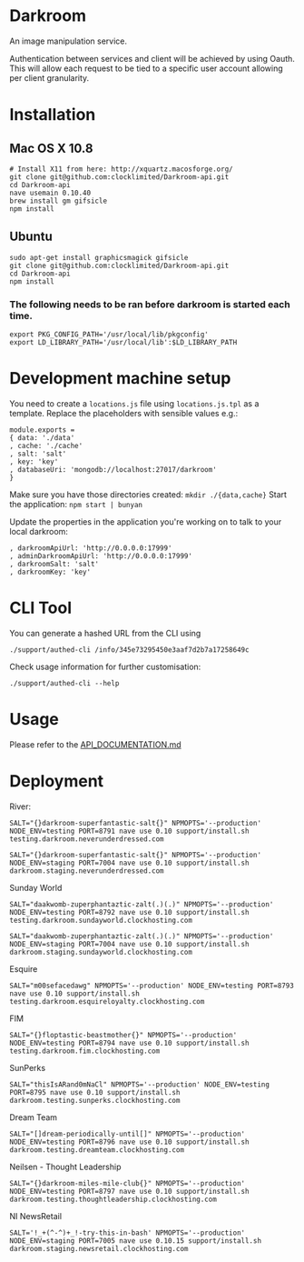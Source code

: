 Darkroom
========

An image manipulation service.

Authentication between services and client will be achieved by using Oauth. This will allow each request to be tied to a specific user account allowing per client granularity.

# Installation
## Mac OS X 10.8
    # Install X11 from here: http://xquartz.macosforge.org/
    git clone git@github.com:clocklimited/Darkroom-api.git
    cd Darkroom-api
    nave usemain 0.10.40
    brew install gm gifsicle
    npm install

## Ubuntu
    sudo apt-get install graphicsmagick gifsicle
    git clone git@github.com:clocklimited/Darkroom-api.git
    cd Darkroom-api
    npm install

### The following needs to be ran before darkroom is started each time.

    export PKG_CONFIG_PATH='/usr/local/lib/pkgconfig'
    export LD_LIBRARY_PATH='/usr/local/lib':$LD_LIBRARY_PATH

# Development machine setup
You need to create a `locations.js` file using `locations.js.tpl` as a template.
Replace the placeholders with sensible values e.g.:

```
module.exports =
{ data: './data'
, cache: './cache'
, salt: 'salt'
, key: 'key'
, databaseUri: 'mongodb://localhost:27017/darkroom'
}
```

Make sure you have those directories created: `mkdir ./{data,cache}`
Start the application: `npm start | bunyan`

Update the properties in the application you're working on to talk to your local darkroom:

```
, darkroomApiUrl: 'http://0.0.0.0:17999'
, adminDarkroomApiUrl: 'http://0.0.0.0:17999'
, darkroomSalt: 'salt'
, darkroomKey: 'key'
```

# CLI Tool

You can generate a hashed URL from the CLI using

```
./support/authed-cli /info/345e73295450e3aaf7d2b7a17258649c
```

Check usage information for further customisation:

```
./support/authed-cli --help
```

# Usage

Please refer to the [API_DOCUMENTATION.md](./API_DOCUMENTATION.md)

# Deployment

River:

    SALT="{}darkroom-superfantastic-salt{}" NPMOPTS='--production' NODE_ENV=testing PORT=8791 nave use 0.10 support/install.sh testing.darkroom.neverunderdressed.com

    SALT="{}darkroom-superfantastic-salt{}" NPMOPTS='--production' NODE_ENV=staging PORT=7004 nave use 0.10 support/install.sh darkroom.staging.neverunderdressed.com

Sunday World

    SALT="daakwomb-zuperphantaztic-zalt(.)(.)" NPMOPTS='--production' NODE_ENV=testing PORT=8792 nave use 0.10 support/install.sh testing.darkroom.sundayworld.clockhosting.com

    SALT="daakwomb-zuperphantaztic-zalt(.)(.)" NPMOPTS='--production' NODE_ENV=staging PORT=7004 nave use 0.10 support/install.sh darkroom.staging.sundayworld.clockhosting.com

Esquire

    SALT="m00sefacedawg" NPMOPTS='--production' NODE_ENV=testing PORT=8793 nave use 0.10 support/install.sh testing.darkroom.esquireloyalty.clockhosting.com

FIM

    SALT="{}floptastic-beastmother{}" NPMOPTS='--production' NODE_ENV=testing PORT=8794 nave use 0.10 support/install.sh testing.darkroom.fim.clockhosting.com

SunPerks

    SALT="thisIsARand0mNaCl" NPMOPTS='--production' NODE_ENV=testing PORT=8795 nave use 0.10 support/install.sh darkroom.testing.sunperks.clockhosting.com

Dream Team

    SALT="[]dream-periodically-until[]" NPMOPTS='--production' NODE_ENV=testing PORT=8796 nave use 0.10 support/install.sh darkroom.testing.dreamteam.clockhosting.com

Neilsen - Thought Leadership

    SALT="{}darkroom-miles-mile-club{}" NPMOPTS='--production' NODE_ENV=testing PORT=8797 nave use 0.10 support/install.sh darkroom.testing.thoughtleadership.clockhosting.com

NI NewsRetail

    SALT='!_+(^-^)+_!-try-this-in-bash' NPMOPTS='--production' NODE_ENV=staging PORT=7005 nave use 0.10.15 support/install.sh darkroom.staging.newsretail.clockhosting.com
